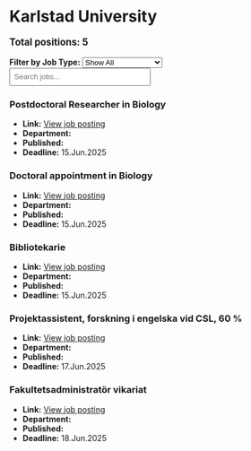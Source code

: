 # Karlstad University
<p style="font-size: 1.2em; font-weight: bold;">Total positions: 5</p>


<div id="filters" style="margin: 1em 0;">
  <label for="filterType"><strong>Filter by Job Type:</strong></label>
  <select id="filterType" style="margin-right: 1em;">
    <option value="">Show All</option>
    <option value="PhD">PhD</option>
    <option value="Postdoc/Researcher">Postdoc/Researcher</option>
    <option value="Lecturer/Professor">Lecturer/Professor</option>
    <option value="Research Engineer">Research Engineer</option>    
    <option value="Other">Other</option>
  </select>
  <input type="text" id="jobFilter" placeholder="Search jobs..." style="padding: 0.5em; width: 50%;">
</div>

<div id="jobList">
<div class="job" data-type="None" style="margin-bottom: 1.5em;">

</div>

<div class="job" data-type="Postdoc/Researcher" style="margin-bottom: 1.5em;">
<h3>Postdoctoral Researcher in Biology</h3>

- **Link:** [View job posting](https://kau.varbi.com/en/what:job/jobID:828768/iframeEmbedded:0/where:4)
- **Department:** 
- **Published:** 
- **Deadline:** 15.Jun.2025

</div>

<div class="job" data-type="PhD" style="margin-bottom: 1.5em;">
<h3>Doctoral appointment in Biology</h3>

- **Link:** [View job posting](https://kau.varbi.com/en/what:job/jobID:828774/iframeEmbedded:0/where:4)
- **Department:** 
- **Published:** 
- **Deadline:** 15.Jun.2025

</div>

<div class="job" data-type="Other" style="margin-bottom: 1.5em;">
<h3>Bibliotekarie</h3>

- **Link:** [View job posting](https://kau.varbi.com/en/what:job/jobID:830827/iframeEmbedded:0/where:4)
- **Department:** 
- **Published:** 
- **Deadline:** 15.Jun.2025

</div>

<div class="job" data-type="Other" style="margin-bottom: 1.5em;">
<h3>Projektassistent, forskning i engelska vid CSL, 60 %</h3>

- **Link:** [View job posting](https://kau.varbi.com/en/what:job/jobID:832392/iframeEmbedded:0/where:4)
- **Department:** 
- **Published:** 
- **Deadline:** 17.Jun.2025

</div>

<div class="job" data-type="Other" style="margin-bottom: 1.5em;">
<h3>Fakultetsadministratör vikariat</h3>

- **Link:** [View job posting](https://kau.varbi.com/en/what:job/jobID:831480/iframeEmbedded:0/where:4)
- **Department:** 
- **Published:** 
- **Deadline:** 18.Jun.2025
</div></div>

<script>
document.addEventListener("DOMContentLoaded", function () {
  const typeSelect = document.getElementById('filterType');
  const textInput = document.getElementById('jobFilter');
  const jobBlocks = document.querySelectorAll('.job');

  function updateDisplay() {
    const selected = typeSelect.value.toLowerCase();
    const query = textInput.value.toLowerCase();

    jobBlocks.forEach(job => {
      const jobType = (job.dataset.type || "").toLowerCase();
      const matchesType = !selected || jobType === selected;
      const matchesQuery = job.textContent.toLowerCase().includes(query);
      job.style.display = (matchesType && matchesQuery) ? '' : 'none';
    });
  }

  typeSelect.addEventListener('change', updateDisplay);
  textInput.addEventListener('input', updateDisplay);
});
</script>
